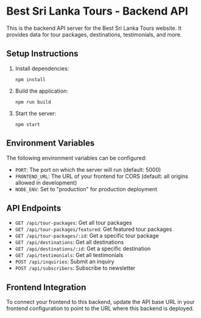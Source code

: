 # Best Sri Lanka Tours - Backend API

This is the backend API server for the Best Sri Lanka Tours website. It provides data for tour packages, destinations, testimonials, and more.

## Setup Instructions

1. Install dependencies:
   ```
   npm install
   ```

2. Build the application:
   ```
   npm run build
   ```

3. Start the server:
   ```
   npm start
   ```

## Environment Variables

The following environment variables can be configured:

- `PORT`: The port on which the server will run (default: 5000)
- `FRONTEND_URL`: The URL of your frontend for CORS (default: all origins allowed in development)
- `NODE_ENV`: Set to "production" for production deployment

## API Endpoints

- `GET /api/tour-packages`: Get all tour packages
- `GET /api/tour-packages/featured`: Get featured tour packages
- `GET /api/tour-packages/:id`: Get a specific tour package
- `GET /api/destinations`: Get all destinations
- `GET /api/destinations/:id`: Get a specific destination
- `GET /api/testimonials`: Get all testimonials
- `POST /api/inquiries`: Submit an inquiry
- `POST /api/subscribers`: Subscribe to newsletter

## Frontend Integration

To connect your frontend to this backend, update the API base URL in your frontend configuration to point to the URL where this backend is deployed.